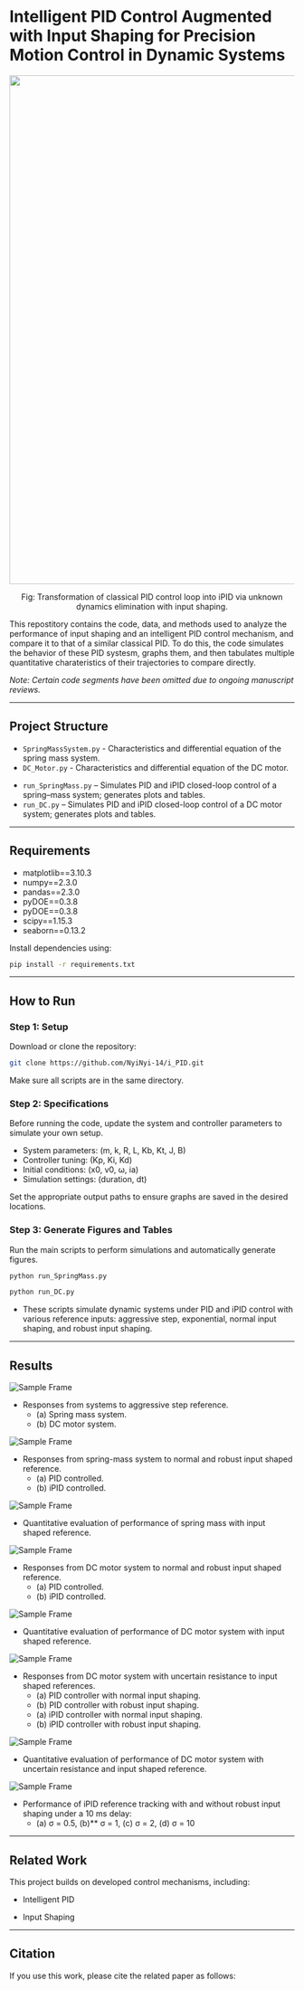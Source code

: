 # Intelligent PID Control Augmented with Input Shaping for Precision Motion Control in Dynamic Systems

<p align="center">
  <img src="media/iPID_block.png" width="900">
</p>
<p align="center">
  Fig: Transformation of classical PID control loop into iPID via unknown dynamics elimination with input shaping.
</p>

This repostitory contains the code, data, and methods used to analyze the performance of input shaping and an intelligent PID control mechanism, and compare it to that of a similar classical PID. To do this, the code simulates the behavior of these PID systesm, graphs them, and then tabulates multiple quantitative charateristics of their trajectories to compare directly.

*Note: Certain code segments have been omitted due to ongoing manuscript reviews.*

---

## Project Structure

   - `SpringMassSystem.py` - Characteristics and differential equation of the spring mass system.
   - `DC_Motor.py` - Characteristics and differential equation of the DC motor.
   <!-- - 'PID_controller.py' - Characteristics and PID calculation of PID controller. -->
   <!-- - 'iPID_controller.py' - Characteristics and modified PID calculation of iPID controller. -->
   <!-- - 'Closed_loop.py' - Runs simulation by solving the differential equation incorporating both system and controller in a loop that lasts a specified duration. -->
   <!-- - 'PerformanceMetrics.py' - Calculates the quantitave properties of system trajectories. -->

   - `run_SpringMass.py` – Simulates PID and iPID closed-loop control of a spring–mass system; generates plots and tables.  
   - `run_DC.py` – Simulates PID and iPID closed-loop control of a DC motor system; generates plots and tables.  

---

## Requirements

- matplotlib==3.10.3
- numpy==2.3.0
- pandas==2.3.0
- pyDOE==0.3.8
- pyDOE==0.3.8
- scipy==1.15.3
- seaborn==0.13.2

Install dependencies using:

```bash
pip install -r requirements.txt
```
---

## How to Run

### Step 1: Setup

Download or clone the repository:

```bash
git clone https://github.com/NyiNyi-14/i_PID.git
```

Make sure all scripts are in the same directory.

### Step 2: Specifications

 Before running the code, update the system and controller parameters to simulate your own setup.
- System parameters: (m, k, R, L, Kb, Kt, J, B)  
- Controller tuning: (Kp, Ki, Kd)  
- Initial conditions: (x0, v0, ω, ia)  
- Simulation settings: (duration, dt)  

<!-- In the run_DC.py script, select the reference signal and data to evaluate in the tables, as described in the comment on lines 458-459, and lines 493-494. -->

Set the appropriate output paths to ensure graphs are saved in the desired locations.  

### Step 3: Generate Figures and Tables

Run the main scripts to perform simulations and automatically generate figures.  

```bash
python run_SpringMass.py
```

```bash
python run_DC.py
```

- These scripts simulate dynamic systems under PID and iPID control with various reference inputs: aggressive step, exponential, normal input shaping, and robust input shaping.  

---

## Results

![Sample Frame](media/Step_Graphs.png)

- Responses from systems to aggressive step reference.
    - (a) Spring mass system.
    - (b) DC motor system.

![Sample Frame](media/Spring_IS_Graphs.png)

- Responses from spring-mass system to normal and robust input shaped reference.
    - (a) PID controlled.
    - (b) iPID controlled.

 ![Sample Frame](media/SM_Perofrmance.png)

- Quantitative evaluation of performance of spring mass with input shaped reference.

![Sample Frame](media/DC_IS_Graphs.png)

- Responses from DC motor system to normal and robust input shaped reference.
    - (a) PID controlled.
    - (b) iPID controlled.
 
 ![Sample Frame](media/DC_Performance.png)

- Quantitative evaluation of performance of DC motor system with input shaped reference.

![Sample Frame](media/DC_IS_Sample_Graphs.png)

- Responses from DC motor system with uncertain resistance to input shaped references.
    - (a) PID controller with normal input shaping.
    - (b) PID controller with robust input shaping.
    - (a) iPID controller with normal input shaping.
    - (b) iPID controller with robust input shaping.

 ![Sample Frame](media/DC_Sample_Performance.png)

- Quantitative evaluation of performance of DC motor system with uncertain resistance and input shaped reference.

 ![Sample Frame](media/robustness.png)

- Performance of iPID reference tracking with and without robust input shaping under a 10 ms delay:  
    - (a) σ = 0.5, (b)** σ = 1, (c) σ = 2, (d) σ = 10  

---

## Related Work

This project builds on developed control mechanisms, including:

- Intelligent PID

- Input Shaping

---

## Citation

If you use this work, please cite the related paper as follows:
```bash

```
<!-- 
---

## Author

**Nyi Nyi Aung** 

PhD Student, Mechanical and Industrial Engineering - LSU, USA

MSc, Sustainable Transportation and Electrical Power Systems - UniOvi, Spain

BE, Electrical Power - YTU, Myanmar

##

**Bradley Wight** 

B.S. Student, Mechanical Engineering

Louisiana State University

##

**Adrian Stein, PhD**

Assistant Professor

Department of Mechanical and Industrial Engineering

Louisiana State University

## -->